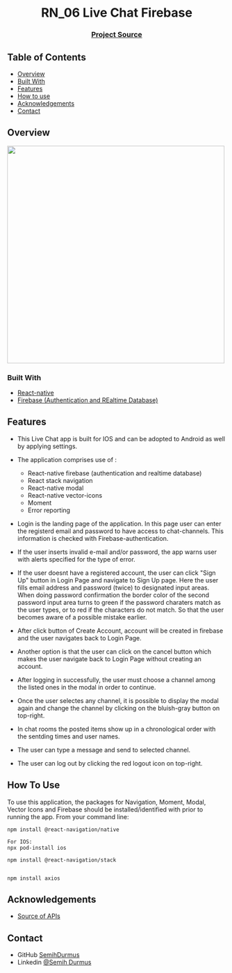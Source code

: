 <h1 align="center">RN_06 Live Chat Firebase</h1>


<div align="center">
  <h3>
    <a href="https://github.com/SemihDurmus/RN_06_Live_Chat_Firebase.git">
      Project Source
    </a>
 
  </h3>
</div>

<!-- TABLE OF CONTENTS -->

## Table of Contents

- [Overview](#overview)
- [Built With](#built-with)
- [Features](#features)
- [How to use](#how-to-use)
- [Acknowledgements](#acknowledgements)
- [Contact](#contact)

<!-- OVERVIEW -->

## Overview

<img src="src/assets/rest1.gif" height="500">

### Built With

<!-- This section should list any major frameworks that you built your project using. Here are a few examples.-->

- [React-native](https://reactnative.dev/)
- [Firebase (Authentication and REaltime Database)](https://firebase.google.com/?gclid=Cj0KCQjwufn8BRCwARIsAKzP694R8t8HoyK48GMN2tTTtGwJkIH5LIA1pMusLsuDBALEV9gZm_eyEgIaAgB0EALw_wcB)


## Features

- This Live Chat app is built for IOS and can be adopted to Android as well by applying settings.
- The application comprises use of :
  * React-native firebase (authentication and realtime database)
  * React stack navigation 
  * React-native modal
  * React-native vector-icons
  * Moment
  * Error reporting

- Login is the landing page of the application. In this page user can enter the registerd email and password to have access to chat-channels. This information is checked with Firebase-authentication. 
- If the user inserts invalid e-mail and/or password, the app warns user with alerts specified for the type of error.
- If the user doesnt have a registered account, the user can click "Sign Up" button in Login Page and navigate to Sign Up page. Here the user fills email address and password (twice) to designated input areas. When doing password confirmation the border color of the second password input area turns to green if the password charaters match as the user types, or to red if the characters do not match. So that the user becomes aware of a possible mistake earlier.
- After click button of Create Account, account will be created in firebase and the user navigates back to Login Page. 
- Another option is that the user can click on the cancel button which makes the user navigate back to Login Page without creating an account.
- After logging in successfully, the user must choose a channel among the listed ones in the modal in order to continue. 
- Once the user selectes any channel, it is possible to display the modal again and change the channel by clicking on the bluish-gray button on top-right.
- In chat rooms the posted items show up in a chronological order with the sentding times and user names.
- The user can type a message and send to selected channel.
- The user can log out by clicking the red logout icon on top-right.

## How To Use

To use this application, the packages for Navigation, Moment, Modal, Vector Icons and Firebase should be installed/identified with prior to running the app. From your command line:

```
npm install @react-navigation/native

For IOS:
npx pod-install ios

npm install @react-navigation/stack


npm install axios

```

## Acknowledgements

<!-- This section should list any articles or add-ons/plugins that helps you to complete the project. This is optional but it will help you in the future. For exmpale -->

- [Source of APIs](https://opentable.herokuapp.com/)

## Contact

- GitHub [SemihDurmus](https://github.com/SemihDurmus)
- Linkedin [@Semih Durmus](https://www.linkedin.com/in/semih-durmus-0548751b7/)





